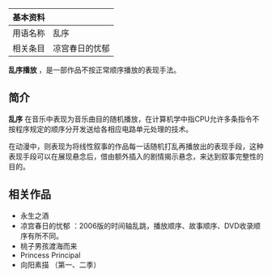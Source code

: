 |  **基本资料**  ||
|---|---|
|用语名称  |  乱序   |
|相关条目  |  凉宫春日的忧郁   |
  
**乱序播放** ，是一部作品不按正常顺序播放的表现手法。

##  简介

**乱序** 在音乐中表现为音乐曲目的随机播放，在计算机学中指CPU允许多条指令不按程序规定的顺序分开发送给各相应电路单元处理的技术。

在动漫中，则表现为将线性叙事的作品每一话随机打乱再播放出的表现手段，这种表现手段可以在展现悬念后，借由额外插入的剧情揭示悬念，来达到叙事完整性的目的。

##  相关作品

  * 永生之酒 
  * 凉宫春日的忧郁  ：2006版的时间轴乱跳，播放顺序、故事顺序、DVD收录顺序有所不同。 
  * 桃子男孩渡海而来 
  * Princess Principal 
  * 向阳素描  （第一、二季） 